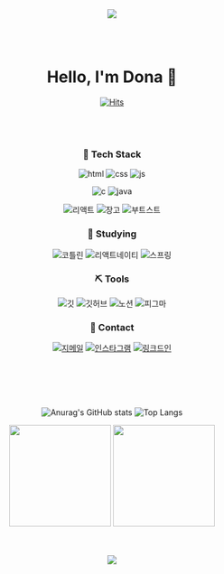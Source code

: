 <div align="center">
<img src="https://capsule-render.vercel.app/api?type=waving&color=BDBDC8&height=150&section=header" />


<br/><br/>
# Hello, I'm Dona 👋

<!-- 방문자 수 체크 -->
[![Hits](https://hits.seeyoufarm.com/api/count/incr/badge.svg?url=https%3A%2F%2Fgithub.com%2Fdona0123&count_bg=%2379C83D&title_bg=%23555555&icon=&icon_color=%23E7E7E7&title=hits&edge_flat=false)](https://github.com/dona0123)        
<br/><br/><br/>




### 🚀 Tech Stack 
![html](https://img.shields.io/badge/HTML5-E34F26?style=for-the-badge&logo=html5&logoColor=white) 
![css](https://img.shields.io/badge/CSS3-1572B6?style=for-the-badge&logo=css3&logoColor=white) 
![js](https://img.shields.io/badge/JavaScript-F7DF1E?style=for-the-badge&logo=JavaScript&logoColor=white) 

![c](https://img.shields.io/badge/C-00599C?style=for-the-badge&logo=c&logoColor=white) 
![java](https://img.shields.io/badge/Java-ED8B00?style=for-the-badge&logo=openjdk&logoColor=white) 

![리액트](https://img.shields.io/badge/React-20232A?style=for-the-badge&logo=react&logoColor=61DAFB) 
![장고](https://img.shields.io/badge/Django-092E20?style=for-the-badge&logo=django&logoColor=white) 
![부트스트](https://img.shields.io/badge/Bootstrap-563D7C?style=for-the-badge&logo=bootstrap&logoColor=white)          




### 📝 Studying 
![코틀린](https://img.shields.io/badge/Kotlin-0095D5?&style=for-the-badge&logo=kotlin&logoColor=white) 
![리액트네이티](https://img.shields.io/badge/React_Native-20232A?style=for-the-badge&logo=react&logoColor=61DAFB)
![스프링](https://img.shields.io/badge/Spring-6DB33F?style=for-the-badge&logo=spring&logoColor=white)          



### ⛏️ Tools
![깃](https://img.shields.io/badge/GIT-E44C30?style=for-the-badge&logo=git&logoColor=white) 
![깃허브](https://img.shields.io/badge/GitHub-100000?style=for-the-badge&logo=github&logoColor=white) 
![노션](https://img.shields.io/badge/Notion-000000?style=for-the-badge&logo=notion&logoColor=white)
![피그마](https://img.shields.io/badge/Figma-F24E1E?style=for-the-badge&logo=figma&logoColor=white) 



### 📱 Contact
[![지메일](https://img.shields.io/badge/Gmail-D14836?style=for-the-badge&logo=gmail&logoColor=white)](mailto:ehskmagic7@gmail.com)
[![인스타그램](https://img.shields.io/badge/Instagram-E4405F?style=for-the-badge&logo=instagram&logoColor=white)](https://www.instagram.com/pyundona/)
[![링크드인](https://img.shields.io/badge/LinkedIn-0077B5?style=for-the-badge&logo=linkedin&logoColor=white)](https://www.linkedin.com/in/%EB%8F%84%EB%82%98-%ED%8E%B8-1b9181265/) 



<br/><br/><br/><br/>
<!-- 깃허브 등급 -->
![Anurag's GitHub stats](https://github-readme-stats.vercel.app/api?username=dona0123&show_icons=true&theme=dark)
![Top Langs](https://github-readme-stats.vercel.app/api/top-langs/?username=dona0123&layout=compact&theme=dark)

<p>
  <img height="180em" src="https://github-readme-stats.vercel.app/api?username=dona0123&show_icons=true&include_all_commits=true&bg_color=30,e96443,904e95&title_color=fff&text_color=fff">
  <img height="180em" src="https://github-readme-stats.vercel.app/api/top-langs/?username=dona0123&layout=compact&bg_color=30,e96443,904e95&title_color=fff&text_color=fff">
</p>





<br/><br/>
<img src="https://capsule-render.vercel.app/api?type=waving&color=BDBDC8&height=150&section=footer" />
</div>


<!--
**dona0123/dona0123** is a ✨ _special_ ✨ repository because its `README.md` (this file) appears on your GitHub profile.

Here are some ideas to get you started:

- 🔭 I’m currently working on ...
- 🌱 I’m currently learning ...
- 👯 I’m looking to collaborate on ...
- 🤔 I’m looking for help with ...
- 💬 Ask me about ...
- 📫 How to reach me: ...
- 😄 Pronouns: ...
- ⚡ Fun fact: ...
-->
